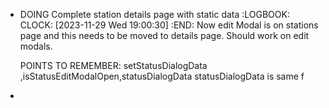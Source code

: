 - DOING Complete station details page with static data
  :LOGBOOK:
  CLOCK: [2023-11-29 Wed 19:00:30]
  :END:
  Now edit Modal is on stations page and this needs to be moved to details page.
  Should work on edit modals.
  
  POINTS TO REMEMBER: setStatusDialogData ,isStatusEditModalOpen,statusDialogData
  statusDialogData is same f
-